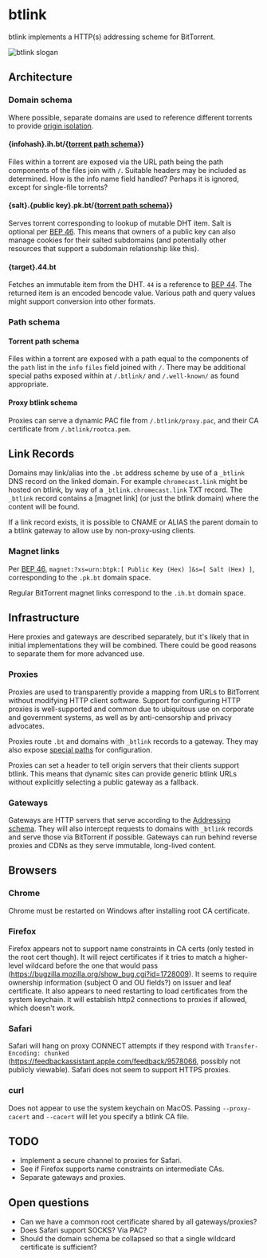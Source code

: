 # btlink

btlink implements a HTTP(s) addressing scheme for BitTorrent.

![btlink slogan](https://i.kym-cdn.com/photos/images/newsfeed/000/335/042/72f.png)

## Architecture

### Domain schema

Where possible, separate domains are used to reference different torrents to provide [origin isolation].

[origin isolation]: https://developer.mozilla.org/en-US/docs/Web/Security/Same-origin_policy

#### {infohash}.ih.bt/{[torrent path schema](#torrent-path-schema)}}

Files within a torrent are exposed via the URL path being the path components of the files join with `/`. Suitable headers may be included as determined. How is the info name field handled? Perhaps it is ignored, except for single-file torrents?
    
#### {salt}.{public key}.pk.bt/{[torrent path schema](#torrent-path-schema)}}

Serves torrent corresponding to lookup of mutable DHT item. Salt is optional per [BEP 46]. This means that owners of a public key can also manage cookies for their salted subdomains (and potentially other resources that support a subdomain relationship like this).

#### {target}.44.bt
Fetches an immutable item from the DHT. `44` is a reference to [BEP 44]. The returned item is an encoded bencode value. Various path and query values might support conversion into other formats.

[BEP 44]: http://bittorrent.org/beps/bep_0044.html
[BEP 46]: http://bittorrent.org/beps/bep_0046.html

### Path schema

#### Torrent path schema

Files within a torrent are exposed with a path equal to the components of the `path` list in the `info` `files` field joined with `/`. There may be additional special paths exposed within at `/.btlink/` and `/.well-known/` as found appropriate.

#### Proxy btlink schema

Proxies can serve a dynamic PAC file from `/.btlink/proxy.pac`, and their CA certificate from `/.btlink/rootca.pem`.

## Link Records

Domains may link/alias into the `.bt` address scheme by use of a `_btlink` DNS record on the linked domain. For example `chromecast.link` might be hosted on btlink, by way of a `_btlink.chromecast.link` TXT record. The `_btlink` record contains a [magnet link] (or just the btlink domain) where the content will be found.

If a link record exists, it is possible to CNAME or ALIAS the parent domain to a btlink gateway to allow use by non-proxy-using clients.

### Magnet links

Per [BEP 46], `magnet:?xs=urn:btpk:[ Public Key (Hex) ]&s=[ Salt (Hex) ]`, corresponding to the `.pk.bt` domain space.

Regular BitTorrent magnet links correspond to the `.ih.bt` domain space.

## Infrastructure

Here proxies and gateways are described separately, but it's likely that in initial implementations they will be combined. There could be good reasons to separate them for more advanced use.

### Proxies

Proxies are used to transparently provide a mapping from URLs to BitTorrent without modifying HTTP client software. Support for configuring HTTP proxies is well-supported and common due to ubiquitous use on corporate and government systems, as well as by anti-censorship and privacy advocates.

Proxies route `.bt` and domains with `_btlink` records to a gateway. They may also expose [special paths](#proxy-btlink-schema) for configuration.

Proxies can set a header to tell origin servers that their clients support btlink. This means that dynamic sites can provide generic btlink URLs without explicitly selecting a public gateway as a fallback.

[PAC]: https://developer.mozilla.org/en-US/docs/Web/HTTP/Proxy_servers_and_tunneling/Proxy_Auto-Configuration_PAC_file

### Gateways

Gateways are HTTP servers that serve according to the [Addressing schema](#addressing-schema). They will also intercept requests to domains with `_btlink` records and serve those via BitTorrent if possible. Gateways can run behind reverse proxies and CDNs as they serve immutable, long-lived content.

## Browsers

### Chrome

Chrome must be restarted on Windows after installing root CA certificate.

### Firefox

Firefox appears not to support name constraints in CA certs (only tested in the root cert though). It will reject certificates if it tries to match a higher-level wildcard before the one that would pass (https://bugzilla.mozilla.org/show_bug.cgi?id=1728009). It seems to require ownership information (subject O and OU fields?) on issuer and leaf certificate. It also appears to need restarting to load certificates from the system keychain. It will establish http2 connections to proxies if allowed, which doesn't work.

### Safari

Safari will hang on proxy CONNECT attempts if they respond with `Transfer-Encoding: chunked` (https://feedbackassistant.apple.com/feedback/9578066, possibly not publicly viewable). Safari does not seem to support HTTPS proxies.

### curl

Does not appear to use the system keychain on MacOS. Passing `--proxy-cacert` and `--cacert` will let you specify a btlink CA file.

## TODO

 * Implement a secure channel to proxies for Safari.
 * See if Firefox supports name constraints on intermediate CAs.
 * Separate gateways and proxies.

## Open questions

 * Can we have a common root certificate shared by all gateways/proxies?
 * Does Safari support SOCKS? Via PAC?
 * Should the domain schema be collapsed so that a single wildcard certificate is sufficient?
